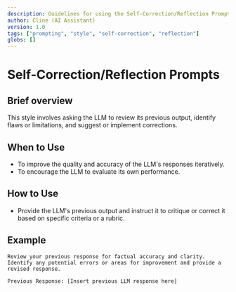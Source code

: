 ```yaml
---
description: Guidelines for using the Self-Correction/Reflection Prompting style.
author: Cline (AI Assistant)
version: 1.0
tags: ["prompting", "style", "self-correction", "reflection"]
globs: []
---
```


# Self-Correction/Reflection Prompts

## Brief overview
This style involves asking the LLM to review its previous output, identify flaws or limitations, and suggest or implement corrections.

## When to Use
- To improve the quality and accuracy of the LLM's responses iteratively.
- To encourage the LLM to evaluate its own performance.

## How to Use
- Provide the LLM's previous output and instruct it to critique or correct it based on specific criteria or a rubric.

## Example
```
Review your previous response for factual accuracy and clarity. Identify any potential errors or areas for improvement and provide a revised response.

Previous Response: [Insert previous LLM response here]
